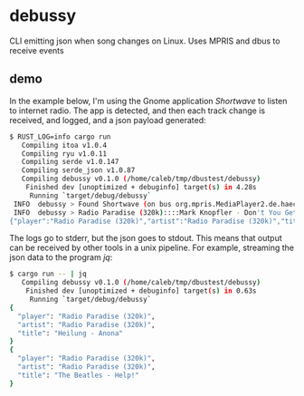 # debussy
CLI emitting json when song changes on Linux. Uses MPRIS and dbus to receive events

## demo

In the example below, I'm using the Gnome application _Shortwave_ to listen to 
internet radio. The app is detected, and then each track change is received, 
and logged, and a json payload generated:

```bash
$ RUST_LOG=info cargo run
   Compiling itoa v1.0.4
   Compiling ryu v1.0.11
   Compiling serde v1.0.147
   Compiling serde_json v1.0.87
   Compiling debussy v0.1.0 (/home/caleb/tmp/dbustest/debussy)
    Finished dev [unoptimized + debuginfo] target(s) in 4.28s
     Running `target/debug/debussy`
 INFO  debussy > Found Shortwave (on bus org.mpris.MediaPlayer2.de.haeckerfelix.Shortwave)
 INFO  debussy > Radio Paradise (320k)::::Mark Knopfler - Don't You Get It
{"player":"Radio Paradise (320k)","artist":"Radio Paradise (320k)","title":"Mark Knopfler - Don't You Get It"}
```

The logs go to stderr, but the json goes to stdout. This means that 
output can be received by other tools in a unix pipeline. For example, streaming 
the json data to the program _jq_:

```bash
$ cargo run -- | jq
   Compiling debussy v0.1.0 (/home/caleb/tmp/dbustest/debussy)
    Finished dev [unoptimized + debuginfo] target(s) in 0.63s
     Running `target/debug/debussy`
{
  "player": "Radio Paradise (320k)",
  "artist": "Radio Paradise (320k)",
  "title": "Heilung - Anona"
}
{
  "player": "Radio Paradise (320k)",
  "artist": "Radio Paradise (320k)",
  "title": "The Beatles - Help!"
}
```
